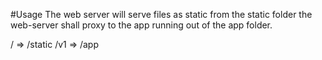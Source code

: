 #Usage
The web server will serve files as static from the static folder the web-server shall proxy to the app running out of the app folder.

/	=>	/static
/v1	=>	/app
